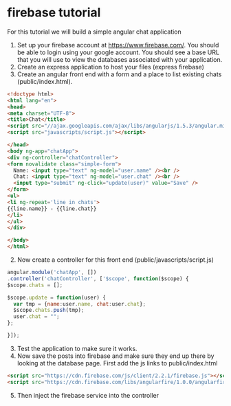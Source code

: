 # firebase tutorial
For this tutorial we will build a simple angular chat application

1. Set up your firebase account at https://www.firebase.com/.  You should be able to login using your google account.  You should see a base URL that you will use to view the databases associated with your application.
2. Create an express application to host your files (express firebase)
2. Create an angular front end with a form and a place to list existing chats (public/index.html).
  ```html
<!doctype html>
<html lang="en">
<head>
  <meta charset="UTF-8">
  <title>Chat</title>
  <script src="//ajax.googleapis.com/ajax/libs/angularjs/1.5.3/angular.min.js"></script>
  <script src="javascripts/script.js"></script>
  
</head>
<body ng-app="chatApp">
  <div ng-controller="chatController">
  <form novalidate class="simple-form">
    Name: <input type="text" ng-model="user.name" /><br />
    Chat: <input type="text" ng-model="user.chat" /><br />
    <input type="submit" ng-click="update(user)" value="Save" />
  </form>
  <ul>
  <li ng-repeat='line in chats'>
  {{line.name}} - {{line.chat}}
  </li>
  </ul>
</div>

</body>
</html>
  ```
2. Now create a controller for this front end (public/javascripts/script.js)

  ```js
angular.module('chatApp', [])
.controller('chatController', ['$scope', function($scope) {
  $scope.chats = []; 

  $scope.update = function(user) {
    var tmp = {name:user.name, chat:user.chat};
    $scope.chats.push(tmp);
    user.chat = ""; 
  };  

}]);
  ```
3. Test the application to make sure it works.
4. Now save the posts into firebase and make sure they end up there by looking at the database page.  First add the js links to public/index.html
 ```html
<script src="https://cdn.firebase.com/js/client/2.2.1/firebase.js"></script>
<script src="https://cdn.firebase.com/libs/angularfire/1.0.0/angularfire.min.js"></script>
 ```
5. Then inject the firebase service into the controller
 ```js
 ```
